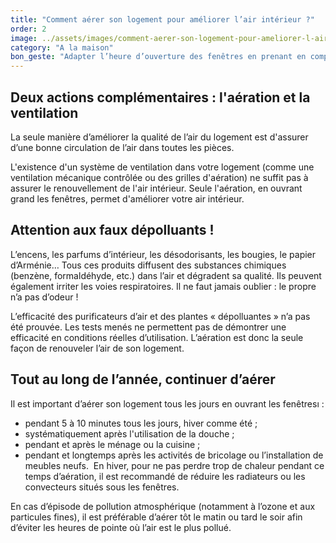 ```yaml
---
title: "Comment aérer son logement pour améliorer l’air intérieur ?"
order: 2
image: ../assets/images/comment-aerer-son-logement-pour-ameliorer-l-air-interieur.jpg
category: "A la maison"
bon_geste: "Adapter l’heure d’ouverture des fenêtres en prenant en compte la période de pollinisation ou de pollution extérieure (trafic routier, épandage, etc.)."
---
```


## Deux actions complémentaires : l'aération et la ventilation 

La seule manière d’améliorer la qualité de l’air du logement est d'assurer d’une bonne circulation de l’air dans toutes les pièces.

L'existence d'un système de ventilation dans votre logement (comme une ventilation mécanique contrôlée ou des grilles d'aération) ne suffit pas à assurer le renouvellement de l'air intérieur. Seule l'aération, en ouvrant grand les fenêtres, permet d'améliorer votre air intérieur.

## Attention aux faux dépolluants !

L’encens, les parfums d’intérieur, les désodorisants, les bougies, le papier d’Arménie… Tous ces produits diffusent des substances chimiques (benzène, formaldéhyde, etc.) dans l’air et dégradent sa qualité. Ils peuvent également irriter les voies respiratoires. Il ne faut jamais oublier : le propre n’a pas d’odeur !

L’efficacité des purificateurs d’air et des plantes « dépolluantes » n’a pas été prouvée. Les tests menés ne permettent pas de démontrer une efficacité en conditions réelles d’utilisation. L’aération est donc la seule façon de renouveler l’air de son logement.

## Tout au long de l’année, continuer d’aérer

Il est important d’aérer son logement tous les jours en ouvrant les fenêtresı :
- pendant 5 à 10 minutes tous les jours, hiver comme été ;
- systématiquement après l'utilisation de la douche ;
- pendant et après le ménage ou la cuisine ;
- pendant et longtemps après les activités de bricolage ou l’installation de meubles neufs.
­
En hiver, pour ne pas perdre trop de chaleur pendant ce temps d’aération, il est recommandé de réduire les radiateurs ou les convecteurs situés sous les fenêtres.
 
En cas d’épisode de pollution atmosphérique (notamment à l’ozone et aux particules fines), il est préférable d’aérer tôt le matin ou tard le soir afin d’éviter les heures de pointe où l’air est le plus pollué.
